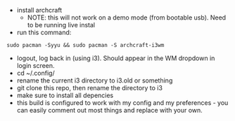 - install archcraft
    - NOTE: this will not work on a demo mode (from bootable usb). Need to be running live instal
- run this command:
```
sudo pacman -Syyu && sudo pacman -S archcraft-i3wm
```
- logout, log back in (using i3). Should appear in the WM dropdown in login screen.
- cd ~/.config/
- rename the current i3 directory to i3.old or something
- git clone this repo, then rename the directory to i3
- make sure to install all depencies
- this build is configured to work with my config and my preferences - you can easily comment out most things and replace with your own.

